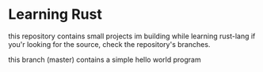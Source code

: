 # Learning Rust

this repository contains small projects im building while learning rust-lang
if you'r looking for the source, check the repository's branches.

this branch (master) contains a simple hello world program
